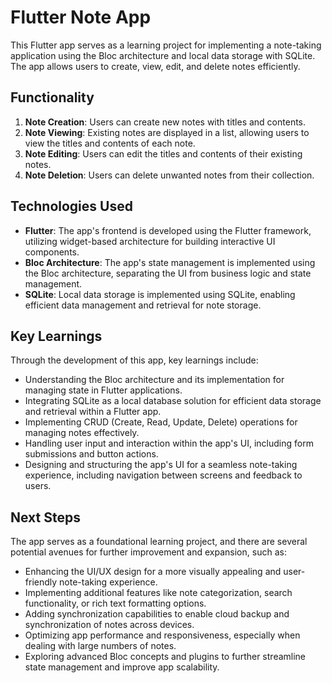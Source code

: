 
# Flutter Note App

This Flutter app serves as a learning project for implementing a note-taking application using the Bloc architecture and local data storage with SQLite. The app allows users to create, view, edit, and delete notes efficiently.

## Functionality

1. **Note Creation**: Users can create new notes with titles and contents.
2. **Note Viewing**: Existing notes are displayed in a list, allowing users to view the titles and contents of each note.
3. **Note Editing**: Users can edit the titles and contents of their existing notes.
4. **Note Deletion**: Users can delete unwanted notes from their collection.

## Technologies Used

- **Flutter**: The app's frontend is developed using the Flutter framework, utilizing widget-based architecture for building interactive UI components.
- **Bloc Architecture**: The app's state management is implemented using the Bloc architecture, separating the UI from business logic and state management.
- **SQLite**: Local data storage is implemented using SQLite, enabling efficient data management and retrieval for note storage.

## Key Learnings

Through the development of this app, key learnings include:

- Understanding the Bloc architecture and its implementation for managing state in Flutter applications.
- Integrating SQLite as a local database solution for efficient data storage and retrieval within a Flutter app.
- Implementing CRUD (Create, Read, Update, Delete) operations for managing notes effectively.
- Handling user input and interaction within the app's UI, including form submissions and button actions.
- Designing and structuring the app's UI for a seamless note-taking experience, including navigation between screens and feedback to users.

## Next Steps

The app serves as a foundational learning project, and there are several potential avenues for further improvement and expansion, such as:

- Enhancing the UI/UX design for a more visually appealing and user-friendly note-taking experience.
- Implementing additional features like note categorization, search functionality, or rich text formatting options.
- Adding synchronization capabilities to enable cloud backup and synchronization of notes across devices.
- Optimizing app performance and responsiveness, especially when dealing with large numbers of notes.
- Exploring advanced Bloc concepts and plugins to further streamline state management and improve app scalability.
